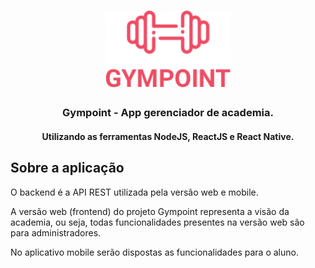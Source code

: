 <h1 align="center">
  <img alt="Gympoint" title="Gympoint" src=".github/logo.png" width="200px" />
</h1>

<h3 align="center">
Gympoint - App gerenciador de academia.
</h3>

<h4 align="center">Utilizando as ferramentas NodeJS, ReactJS e React Native.</h4>

##  Sobre a aplicação

O backend é a API REST utilizada pela versão web e mobile.

A versão web (frontend) do projeto Gympoint representa a visão da academia, ou seja, todas funcionalidades presentes na versão web são para administradores.

No aplicativo mobile serão dispostas as funcionalidades para o aluno.
